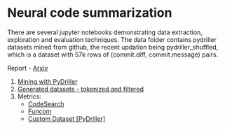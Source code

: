 # Neural code summarization

There are several jupyter notebooks demonstrating data extraction, exploration and evaluation techniques.
The data folder contains pydriller datasets mined from github, the recent updation being pydriller_shuffled, which is a dataset with 57k rows of (commit.diff, commit.message) pairs. 

Report - [Arxiv](https://arxiv.org/ftp/arxiv/papers/2103/2103.01025.pdf)

1. [Mining with PyDriller](https://github.com/shrivastava-piyush/nlp-code-summarization/blob/main/colab%20scripts/mining_with_pydriller.ipynb)
2. [Generated datasets - tokenized and filtered](https://github.com/shrivastava-piyush/nlp-code-summarization/tree/main/results)
3. Metrics:
    * [CodeSearch](https://github.com/shrivastava-piyush/nlp-code-summarization/blob/main/evaluation/codesearch_evaluation.ipynb)
    * [Funcom](https://github.com/shrivastava-piyush/nlp-code-summarization/blob/main/evaluation/funcom_evaluation.ipynb)
    * [Custom Dataset [PyDriller]](https://github.com/shrivastava-piyush/nlp-code-summarization/blob/main/evaluation/pydriller_evaluation.ipynb)
